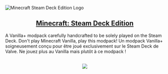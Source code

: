 ![Minecraft Steam Deck Edition Logo](https://i.imgur.com/GHUfShe.png)

<p align="center">
  <h2 align="center"><a href="https://modrinth.com/modpack/minecraft-steam-deck-edition">Minecraft: Steam Deck Edition</a></h2>
  A Vanilla+ modpack carefully handcrafted to be solely played on the Steam Deck. Don't play Minecraft Vanilla, play this modpack!
  Un modpack Vanilla+ soigneusement conçu pour être joué exclusivement sur le Steam Deck de Valve. Ne jouez plus au Vanilla mais plutôt à ce modpack !
  <p align="center">
    <br />
    <a href="https://fabricmc.net/">
      <img src="https://img.shields.io/badge/API-Fabric-blue"></img>
    </a>
  </p>
</p>
